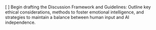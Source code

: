 [ ] Begin drafting the Discussion Framework and Guidelines: Outline key ethical considerations, methods to foster emotional intelligence, and strategies to maintain a balance between human input and AI independence.
